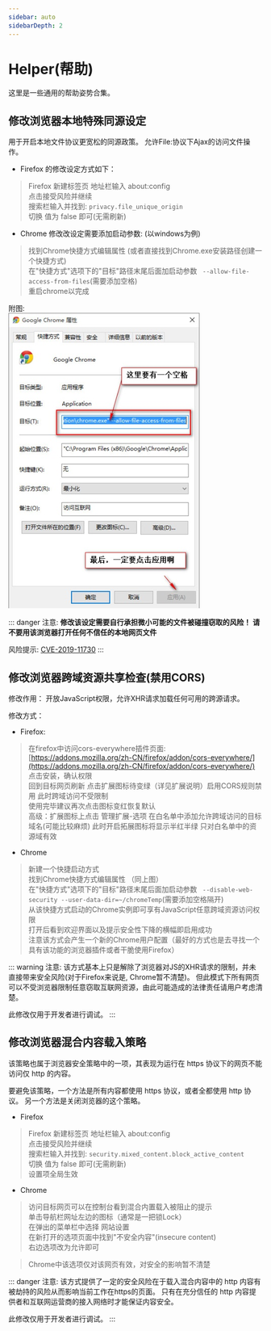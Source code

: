 ```yaml
---
sidebar: auto
sidebarDepth: 2
---
```


# Helper(帮助)

这里是一些通用的帮助姿势合集。

## 修改浏览器本地特殊同源设定

用于开启本地文件协议更宽松的同源政策。
允许File:协议下Ajax的访问文件操作。

- Firefox 的修改设定方式如下：
> Firefox 新建标签页 地址栏输入 about:config  
> 点击接受风险并继续  
> 搜索栏输入并找到: `privacy.file_unique_origin`  
> 切换 值为 false 即可(无需刷新)  

- Chrome 修改改设定需要添加启动参数: (以windows为例) 
> 找到Chrome快捷方式编辑属性 (或者直接找到Chrome.exe安装路径创建一个快捷方式)   
> 在"快捷方式"选项下的"目标"路径末尾后面加启动参数 ` --allow-file-access-from-files`(需要添加空格)  
> 重启chrome以完成  

附图:  
![Chrome添加启动参数示例](/assets/images/add-file-access.jpg "Chrome添加启动参数")

::: danger 注意:
**修改该设定需要自行承担微小可能的文件被碰撞窃取的风险！**
**请不要用该浏览器打开任何不信任的本地网页文件**  

风险提示: [CVE-2019-11730](https://www.mozilla.org/en-US/security/advisories/mfsa2019-21/#CVE-2019-11730)
:::


## 修改浏览器跨域资源共享检查(禁用CORS)

修改作用：
开放JavaScript权限，允许XHR请求加载任何可用的跨源请求。

修改方式：
<!-- Refer: https://stackoverflow.com/questions/41395583/how-to-disable-cors-in-mozilla-firefox -->
- Firefox:
> 在firefox中访问cors-everywhere插件页面: [https://addons.mozilla.org/zh-CN/firefox/addon/cors-everywhere/](https://addons.mozilla.org/zh-CN/firefox/addon/cors-everywhere/)  
> 点击安装，确认权限  
> 回到目标网页刷新 点击扩展图标待变绿（详见扩展说明）启用CORS规则禁用 此时跨域访问不受限制  
> 使用完毕建议再次点击图标变红恢复默认  
> 高级：扩展图标上点击 管理扩展-选项 在白名单中添加允许跨域访问的目标域名(可能比较麻烦)
>     此时开启拓展图标将显示半红半绿 只对白名单中的资源域有效

<!-- Refer: https://alfilatov.com/posts/run-chrome-without-cors/ -->
- Chrome 
> 新建一个快捷启动方式  
> 找到Chrome快捷方式编辑属性 （同上图）  
> 在"快捷方式"选项下的"目标"路径末尾后面加启动参数 ` --disable-web-security --user-data-dir=~/chromeTemp`(需要添加空格隔开)    
> 从该快捷方式启动的Chrome实例即可享有JavaScript任意跨域资源访问权限  
> 打开后看到欢迎界面以及提示安全性下降的横幅即启用成功  
> 注意该方式会产生一个新的Chrome用户配置（最好的方式也是去寻找一个具有该功能的浏览器插件或者干脆使用Firefox）

::: warning 注意:
该方式基本上只是解除了浏览器对JS的XHR请求的限制，并未直接带来安全风险(对于Firefox来说是, Chrome暂不清楚)。
但此模式下所有网页可以不受浏览器限制任意窃取互联网资源，由此可能造成的法律责任请用户考虑清楚。

此修改仅用于开发者进行调试。
:::


## 修改浏览器混合内容载入策略
<!-- Refer https://juemuren4449.com/archives/chrome-mixed-content-solution -->
该策略也属于浏览器安全策略中的一项，其表现为运行在 https 协议下的网页不能访问仅 http 的内容。

要避免该策略，一个方法是所有内容都使用 https 协议，或者全都使用 http 协议。
另一个方法是关闭浏览器的这个策略。

- Firefox
> Firefox 新建标签页 地址栏输入 about:config  
> 点击接受风险并继续  
> 搜索栏输入并找到: `security.mixed_content.block_active_content`  
> 切换 值为 false 即可(无需刷新)  
> 设置项全局生效  

- Chrome
<!-- Relative chrome://flags/#treat-unsafe-downloads-as-active-content -->
> 访问目标网页可以在控制台看到混合内置载入被阻止的提示  
> 单击导航栏网址左边的图标（通常是一把锁Lock）  
> 在弹出的菜单栏中选择 网站设置  
> 在新打开的选项页面中找到"不安全内容"(insecure content)  
> 右边选项改为允许即可  

> Chrome中该选项仅对该网页有效，对安全的影响暂不清楚

::: danger 注意:
该方式提供了一定的安全风险在于载入混合内容中的 http 内容有被劫持的风险从而影响当前工作在https的页面。
只有在充分信任的 http 内容提供者和互联网运营商的接入网络时才能保证内容安全。

此修改仅用于开发者进行调试。
:::
